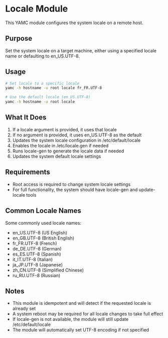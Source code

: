 # Locale Module

This YAMC module configures the system locale on a remote host.

## Purpose

Set the system locale on a target machine, either using a specified locale name or defaulting to en_US.UTF-8.

## Usage

```bash
# Set locale to a specific locale
yamc -h hostname -u root locale fr_FR.UTF-8

# Use the default locale (en_US.UTF-8)
yamc -h hostname -u root locale
```

## What It Does

1. If a locale argument is provided, it uses that locale
2. If no argument is provided, it uses en_US.UTF-8 as the default
3. Updates the system locale configuration in /etc/default/locale
4. Enables the locale in /etc/locale.gen if needed
5. Runs locale-gen to generate the locale data if needed
6. Updates the system default locale settings

## Requirements

- Root access is required to change system locale settings
- For full functionality, the system should have locale-gen and update-locale tools

## Common Locale Names

Some commonly used locale names:

- en_US.UTF-8 (US English)
- en_GB.UTF-8 (British English)
- fr_FR.UTF-8 (French)
- de_DE.UTF-8 (German)
- es_ES.UTF-8 (Spanish)
- it_IT.UTF-8 (Italian)
- ja_JP.UTF-8 (Japanese)
- zh_CN.UTF-8 (Simplified Chinese)
- ru_RU.UTF-8 (Russian)

## Notes

- This module is idempotent and will detect if the requested locale is already set
- A system reboot may be required for all locale changes to take full effect
- If locale-gen is not available, the module will still update /etc/default/locale
- The module will automatically set UTF-8 encoding if not specified